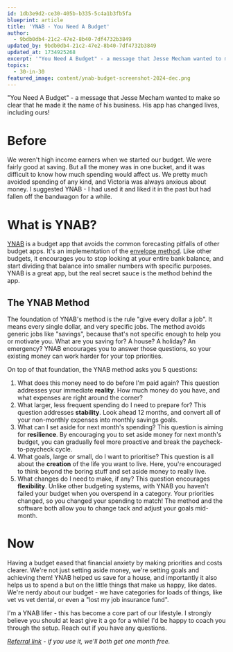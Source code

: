 ```yaml
---
id: 1db3e9d2-ce30-405b-b335-5c4a1b3fb5fa
blueprint: article
title: 'YNAB - You Need A Budget'
author:
  - 9bdb0db4-21c2-47e2-8b40-7df4732b3849
updated_by: 9bdb0db4-21c2-47e2-8b40-7df4732b3849
updated_at: 1734925268
excerpt: '"You Need A Budget" - a message that Jesse Mecham wanted to make so clear that he made it the name of his business. His app has changed lives, including ours!'
topics:
  - 30-in-30
featured_image: content/ynab-budget-screenshot-2024-dec.png
---
```

"You Need A Budget" - a message that Jesse Mecham wanted to make so clear that he made it the name of his business. His app has changed lives, including ours!

# Before
We weren't high income earners when we started our budget. We were fairly good at saving. But all the money was in one bucket, and it was difficult to know how much spending would affect us. We pretty much avoided spending of any kind, and Victoria was always anxious about money. I suggested YNAB - I had used it and liked it in the past but had fallen off the bandwagon for a while.

# What is YNAB?
[YNAB](https://www.ynab.com/) is a budget app that avoids the common forecasting pitfalls of other budget apps. It's an implementation of the [envelope method](https://en.wikipedia.org/wiki/Envelope_system). Like other budgets, it encourages you to stop looking at your entire bank balance, and start dividing that balance into smaller numbers with specific purposes. YNAB is a great app, but the real secret sauce is the method behind the app.

## The YNAB Method
The foundation of YNAB's method is the rule "give every dollar a job". It means every single dollar, and very specific jobs. The method avoids generic jobs like "savings", because that's not specific enough to help you or motivate you. What are you saving for? A house? A holiday? An emergency? YNAB encourages you to answer those questions, so your existing money can work harder for your top priorities. 

On top of that foundation, the YNAB method asks you 5 questions:
1. What does this money need to do before I'm paid again?
This question addresses your immediate **reality**. How much money do you have, and what expenses are right around the corner?
2. What larger, less frequent spending do I need to prepare for?
This question addresses **stability**. Look ahead 12 months, and convert all of your non-monthly expenses into monthly savings goals.
3. What can I set aside for next month's spending?
This question is aiming for **resilience**. By encouraging you to set aside money for next month's budget, you can gradually feel more proactive and break the paycheck-to-paycheck cycle.
4. What goals, large or small, do I want to prioritise?
This question is all about the **creation** of the life you want to live. Here, you're encouraged to think beyond the boring stuff and set aside money to really live.
5. What changes do I need to make, if any?
This question encourages **flexibility**. Unlike other budgeting systems, with YNAB you haven't failed your budget when you overspend in a category. Your priorities changed, so you changed your spending to match! The method and the software both allow you to change tack and adjust your goals mid-month.

# Now
Having a budget eased that financial anxiety by making priorities and costs clearer. We're not just setting aside money, we're setting goals and achieving them! YNAB helped us save for a house, and importantly it also helps us to spend a but on the little things that make us happy, like dates. We're nerdy about our budget - we have categories for loads of things, like vet vs vet dental, or even a "lost my job insurance fund".

I'm a YNAB lifer - this has become a core part of our lifestyle. I strongly believe you should at least give it a go for a while! I'd be happy to coach you through the setup. Reach out if you have any questions.

_[Referral link](https://ynab.com/referral/?ref=ql2GlAp6VFJ6ilE9&sponsor_name=Hayley&utm_source=customer_referral) - if you use it, we'll both get one month free._